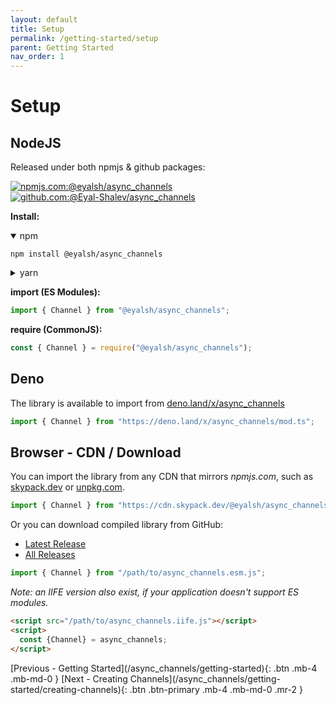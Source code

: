 ```yaml
---
layout: default
title: Setup
permalink: /getting-started/setup
parent: Getting Started
nav_order: 1
---
```


# Setup

## NodeJS

Released under both npmjs & github packages:

[![npmjs.com:@eyalsh/async_channels](https://img.shields.io/badge/npmjs.com-%40eyalsh%2Fasync__channels-%23cc0000)](https://www.npmjs.com/package/@eyalsh/async_channels)
[![github.com:@Eyal-Shalev/async_channels](https://img.shields.io/badge/github.com-%40eyal--shalev%2Fasync__channels-%233399db)](https://github.com/Eyal-Shalev/async_channels/packages/983326)

**Install:**

<details open markdown="block">
<summary>npm</summary>

```shell
npm install @eyalsh/async_channels
```

</details>

<details markdown="block">
<summary>yarn</summary>

```shell
yarn add @eyal-shalev/async_channels
```

</details>

**import (ES Modules):**

```js
import { Channel } from "@eyalsh/async_channels";
```

**require (CommonJS):**

```js
const { Channel } = require("@eyalsh/async_channels");
```

## Deno

The library is available to import from
[deno.land/x/async_channels](://deno.land/x/async_channels)

```ts
import { Channel } from "https://deno.land/x/async_channels/mod.ts";
```

## Browser - CDN / Download

You can import the library from any CDN that mirrors _npmjs.com_, such as
[skypack.dev](://skypack.dev/view/@eyalsh/async_channels) or
[unpkg.com](https://unpkg.com/@eyalsh/async_channels/dist/async_channels.esm.js).

```js
import { Channel } from "https://cdn.skypack.dev/@eyalsh/async_channels";
```

Or you can download compiled library from GitHub:
- [Latest Release](://github.com/Eyal-Shalev/async_channels/releases/latest)
- [All Releases](://github.com/Eyal-Shalev/async_channels/releases)

```js
import { Channel } from "/path/to/async_channels.esm.js";
```

_Note: an IIFE version also exist, if your application doesn't support ES modules._
```html
<script src="/path/to/async_channels.iife.js"></script>
<script>
  const {Channel} = async_channels;
</script>
```

<span class="d-flex flex-justify-between">
[Previous - Getting Started](/async_channels/getting-started){: .btn .mb-4 .mb-md-0 }
[Next - Creating Channels](/async_channels/getting-started/creating-channels){: .btn .btn-primary .mb-4 .mb-md-0 .mr-2 }
</span>
